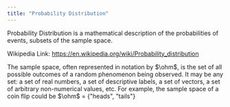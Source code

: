 ```yaml
---
title: "Probability Distribution"
---
```


Probability Distribution is a mathematical description of the probabilities of events, subsets of the sample space. 

Wikipedia Link: https://en.wikipedia.org/wiki/Probability_distribution

The sample space, often represented in notation by $\ohm$, is the set of all possible outcomes of a random phenomenon being observed. It may be any set: a set of real numbers, a set of descriptive labels, a set of vectors, a set of arbitrary non-numerical values, etc. For example, the sample space of a coin flip could be $\ohm$ = {"heads", "tails"}




